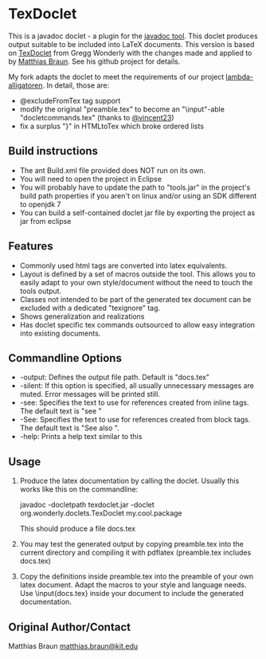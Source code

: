 TexDoclet
=========

This is a javadoc doclet - a plugin for the [javadoc tool](http://java.sun.com/j2se/javadoc/). This doclet produces output suitable to
be included into LaTeX documents.
This version is based on [TexDoclet](https://texdoclet.dev.java.net/) from Gregg Wonderly with the changes made and
applied to by [Matthias Braun](https://github.com/MatzeB). See his github project for details.

My fork adapts the doclet to meet the requirements of our project [lambda-alligatoren](https://github.com/vincent23/lambda-alligatoren).
In detail, those are:
* @excludeFromTex tag support
* modify the original "preamble.tex" to become an "\\input"-able "docletcommands.tex" (thanks to [@vincent23](https://github.com/vincent23))
* fix a surplus "}" in HTMLtoTex which broke ordered lists

Build instructions
------------------
* The ant Build.xml file provided does NOT run on its own.
* You will need to open the project in Eclipse
* You will probably have to update the path to "tools.jar" in the project's build path properties if you aren't on linux and/or using an SDK different to openjdk 7
* You can build a self-contained doclet jar file by exporting the project as jar from eclipse

Features
--------

* Commonly used html tags are converted into latex equivalents.
* Layout is defined by a set of macros outside the tool. This allows you to
  easily adapt to your own style/document without the need to touch the tools
  output.
* Classes not intended to be part of the generated tex document can be excluded with a dedicated "texignore" tag.
* Shows generalization and realizations
* Has doclet specific tex commands outsourced to allow easy integration into existing documents.

Commandline Options
-------------------
* -output: Defines the output file path. Default is "docs.tex"
* -silent: If this option is specified, all usually unnecessary messages are muted. Error messages will be printed still.
* -see: Specifies the text to use for references created from inline tags. The default text is "see "
* -See: Specifies the text to use for references created from block tags. The default text is "See also ".
* -help: Prints a help text similar to this

Usage
-----

1. Produce the latex documentation by calling the doclet. Usually this works
   like this on the commandline:

	javadoc -docletpath texdoclet.jar -doclet org.wonderly.doclets.TexDoclet my.cool.package

   This should produce a file docs.tex

2. You may test the generated output by copying preamble.tex into the current
   directory and compiling it with pdflatex (preamble.tex includes docs.tex)

3. Copy the definitions inside preamble.tex into the preamble of your own latex
   document. Adapt the macros to your style and language needs.
   Use \input{docs.tex} inside your document to include the generated
   documentation.

Original Author/Contact
--------------

Matthias Braun <matthias.braun@kit.edu>
